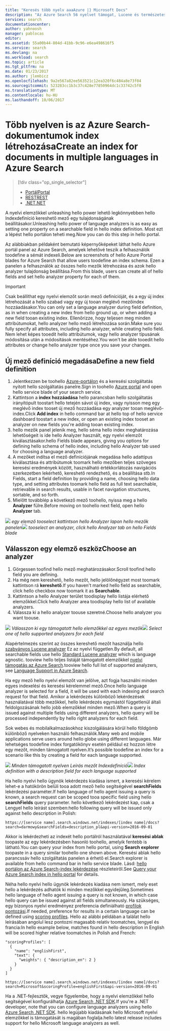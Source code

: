 ```yaml
---
title: "Keresés több nyelv aaaAzure |} Microsoft Docs"
description: "Az Azure Search 56 nyelvet támogat, Lucene és természetes nyelvű feldolgozása technológia a Microsoft a nyelvi elemzőkkel kihasználva."
services: search
documentationcenter: 
author: yahnoosh
manager: pablocas
editor: 
ms.assetid: 55a00b44-804d-41bb-9c96-e6ea498616f5
ms.service: search
ms.devlang: na
ms.workload: search
ms.topic: article
ms.tgt_pltfrm: na
ms.date: 01/23/2017
ms.author: jlembicz
ms.openlocfilehash: 9a2e567a82ee563521c12ea320f6c484a8e73f04
ms.sourcegitcommit: 523283cc1b3c37c428e77850964dc1c33742c5f0
ms.translationtype: MT
ms.contentlocale: hu-HU
ms.lasthandoff: 10/06/2017
---
```

# <a name="create-an-index-for-documents-in-multiple-languages-in-azure-search"></a><span data-ttu-id="32482-103">Több nyelven is az Azure Search-dokumentumok index létrehozása</span><span class="sxs-lookup"><span data-stu-id="32482-103">Create an index for documents in multiple languages in Azure Search</span></span>
> [!div class="op_single_selector"]
>
> * [<span data-ttu-id="32482-104">Portál</span><span class="sxs-lookup"><span data-stu-id="32482-104">Portal</span></span>](search-language-support.md)
> * [<span data-ttu-id="32482-105">REST</span><span class="sxs-lookup"><span data-stu-id="32482-105">REST</span></span>](https://msdn.microsoft.com/library/azure/dn879793.aspx)
> * [<span data-ttu-id="32482-106">.NET</span><span class="sxs-lookup"><span data-stu-id="32482-106">.NET</span></span>](https://msdn.microsoft.com/library/azure/microsoft.azure.search.models.analyzername.aspx)
>
>

<span data-ttu-id="32482-107">A nyelvi elemzőkkel unleashing hello power lehető legkönnyebben hello Indexdefiníció kereshető mező egy tulajdonságának beállításakor.</span><span class="sxs-lookup"><span data-stu-id="32482-107">Unleashing hello power of language analyzers is as easy as setting one property on a searchable field in hello index definition.</span></span> <span data-ttu-id="32482-108">Most ezt a lépést hello portálon teheti meg.</span><span class="sxs-lookup"><span data-stu-id="32482-108">Now you can do this step in hello portal.</span></span>

<span data-ttu-id="32482-109">Az alábbiakban példaként bemutató képernyőképeket láthat hello Azure portál panel az Azure Search, amelyek lehetővé teszik a felhasználók toodefine a sémát indexeli.</span><span class="sxs-lookup"><span data-stu-id="32482-109">Below are screenshots of hello Azure Portal blades for Azure Search that allow users toodefine an index schema.</span></span> <span data-ttu-id="32482-110">Ezen a panelen a felhasználók az összes hello mezők létrehozása és azok hello analyzer tulajdonság beállítása.</span><span class="sxs-lookup"><span data-stu-id="32482-110">From this blade, users can create all of hello fields and set hello analyzer property for each of them.</span></span>

> [!IMPORTANT]
> <span data-ttu-id="32482-111">Csak beállíthat egy nyelvi elemzőt során mező definícióját, és a egy új index létrehozását a hello szabad vagy egy új tooan meglévő mezőindex hozzáadásakor.</span><span class="sxs-lookup"><span data-stu-id="32482-111">You can only set a language analyzer during field definition, as in when creating a new index from hello ground up, or when adding a new field tooan existing index.</span></span> <span data-ttu-id="32482-112">Ellenőrizze, hogy teljesen meg minden attribútumokat, hello analyzer hello mező létrehozása során.</span><span class="sxs-lookup"><span data-stu-id="32482-112">Make sure you fully specify all attributes, including hello analyzer, while creating hello field.</span></span> <span data-ttu-id="32482-113">Nem lehet képes tooedit hello attribútumok, vagy hello analyzer típusának módosítása után a módosítások mentéséhez.</span><span class="sxs-lookup"><span data-stu-id="32482-113">You won't be able tooedit hello attributes or change hello analyzer type once you save your changes.</span></span>
>
>

## <a name="define-a-new-field-definition"></a><span data-ttu-id="32482-114">Új mező definíció megadása</span><span class="sxs-lookup"><span data-stu-id="32482-114">Define a new field definition</span></span>
1. <span data-ttu-id="32482-115">Jelentkezzen be toohello [Azure-portálon](https://portal.azure.com) és a keresési szolgáltatás nyitott hello szolgáltatás panelre.</span><span class="sxs-lookup"><span data-stu-id="32482-115">Sign in toohello [Azure portal](https://portal.azure.com) and open hello service blade of your search service.</span></span>
2. <span data-ttu-id="32482-116">Kattintson a **index hozzáadása** hello parancsban hello szolgáltatás irányítópult toostart hello tetején sávot új index, vagy nyisson meg egy meglévő index tooset új mező hozzáadása egy analyzer tooan meglévő-index.</span><span class="sxs-lookup"><span data-stu-id="32482-116">Click **Add index** in hello command bar at hello top of hello service dashboard toostart a new index, or open an existing index tooset an analyzer on new fields you're adding tooan existing index.</span></span>
3. <span data-ttu-id="32482-117">hello mezők panel jelenik meg, hello séma hello index meghatározása lehetőségeit is ide hello Analyzer használt, egy nyelvi elemzőt kiválasztásakor.</span><span class="sxs-lookup"><span data-stu-id="32482-117">hello Fields blade appears, giving you options for defining hello schema of hello index, including hello Analyzer tab used for choosing a language analyzer.</span></span>
4. <span data-ttu-id="32482-118">A mezőket indítsa el mező definíciójának megadása hello adattípus kiválasztása és attribútumok toomark hello mezőben teljes szöveges keresési eredmények között, használható értékkorlátozás navigációs szerkezetben lekérhető, kereshető rendezhető, és a beállítása stb.</span><span class="sxs-lookup"><span data-stu-id="32482-118">In Fields, start a field definition by providing a name, choosing hello data type, and setting attributes toomark hello field as full text searchable, retrievable in search results, usable in facet navigation structures, sortable, and so forth.</span></span>
5. <span data-ttu-id="32482-119">Mielőtt továbblép a következő mező toohello, nyissa meg a hello **Analyzer** fülre.</span><span class="sxs-lookup"><span data-stu-id="32482-119">Before moving on toohello next field, open hello **Analyzer** tab.</span></span>

<span data-ttu-id="32482-120">![][1]
*egy elemző tooselect kattintson hello Analyzer lapon hello mezők panelen*</span><span class="sxs-lookup"><span data-stu-id="32482-120">![][1]
*tooselect an analyzer, click hello Analyzer tab on hello Fields blade*</span></span>

## <a name="choose-an-analyzer"></a><span data-ttu-id="32482-121">Válasszon egy elemző eszköz</span><span class="sxs-lookup"><span data-stu-id="32482-121">Choose an analyzer</span></span>
1. <span data-ttu-id="32482-122">Görgessen toofind hello mező meghatározásakor.</span><span class="sxs-lookup"><span data-stu-id="32482-122">Scroll toofind hello field you are defining.</span></span>
2. <span data-ttu-id="32482-123">Ha még nem kereshető, hello mezőt, hello jelölőnégyzet most toomark kattintson rá **kereshető**.</span><span class="sxs-lookup"><span data-stu-id="32482-123">If you haven't marked hello field as searchable, click hello checkbox now toomark it as **Searchable**.</span></span>
3. <span data-ttu-id="32482-124">Kattintson a hello Analyzer terület toodisplay hello listája elérhető elemzőkkel.</span><span class="sxs-lookup"><span data-stu-id="32482-124">Click hello Analyzer area toodisplay hello list of available analyzers.</span></span>
4. <span data-ttu-id="32482-125">Válassza ki a hello analyzer toouse szeretné.</span><span class="sxs-lookup"><span data-stu-id="32482-125">Choose hello analyzer you want toouse.</span></span>

<span data-ttu-id="32482-126">![][2]
*Válasszon ki egy támogatott hello elemzőkkel az egyes mezők*</span><span class="sxs-lookup"><span data-stu-id="32482-126">![][2]
*Select one of hello supported analyzers for each field*</span></span>

<span data-ttu-id="32482-127">Alapértelmezés szerint az összes kereshető mezőt használja hello [szabványos Lucene analyzer](http://lucene.apache.org/core/4_10_0/analyzers-common/org/apache/lucene/analysis/standard/StandardAnalyzer.html) Ez az nyelvi független.</span><span class="sxs-lookup"><span data-stu-id="32482-127">By default, all searchable fields use hello [Standard Lucene analyzer](http://lucene.apache.org/core/4_10_0/analyzers-common/org/apache/lucene/analysis/standard/StandardAnalyzer.html) which is language agnostic.</span></span> <span data-ttu-id="32482-128">tooview hello teljes listáját támogatott elemzőkkel [nyelvi támogatás az Azure Search](https://msdn.microsoft.com/library/azure/dn879793.aspx).</span><span class="sxs-lookup"><span data-stu-id="32482-128">tooview hello full list of supported analyzers, see [Language Support in Azure Search](https://msdn.microsoft.com/library/azure/dn879793.aspx).</span></span>

<span data-ttu-id="32482-129">Ha egy mező hello nyelvi elemzőt van jelölve, azt fogja használni minden egyes indexelési és keresési kérelemmel mező.</span><span class="sxs-lookup"><span data-stu-id="32482-129">Once hello language analyzer is selected for a field, it will be used with each indexing and search request for that field.</span></span> <span data-ttu-id="32482-130">Amikor a lekérdezés különböző lekérdezések használatával több mezőkkel, hello lekérdezés egymástól függetlenül általi feldolgozásának hello jobb elemzőkkel minden mező.</span><span class="sxs-lookup"><span data-stu-id="32482-130">When a query is issued against multiple fields using different analyzers, hello query will be processed independently by hello right analyzers for each field.</span></span>

<span data-ttu-id="32482-131">Sok webes és mobilalkalmazásokhoz kiszolgálására körül hello földgömb különböző nyelveken használó felhasználók.</span><span class="sxs-lookup"><span data-stu-id="32482-131">Many web and mobile applications serve users around hello globe using different languages.</span></span> <span data-ttu-id="32482-132">Már lehetséges toodefine index forgatókönyv esetén például ez hozzon létre egy mezőt, minden támogatott nyelven.</span><span class="sxs-lookup"><span data-stu-id="32482-132">It’s possible toodefine an index for a scenario like this by creating a field for each language supported.</span></span>

<span data-ttu-id="32482-133">![][3]
*Minden támogatott nyelven Leírás mezőt Indexdefiníció*</span><span class="sxs-lookup"><span data-stu-id="32482-133">![][3]
*Index definition with a description field for each language supported*</span></span>

<span data-ttu-id="32482-134">Ha hello nyelvi hello ügynök lekérdezés kiadása ismert, a keresési kérelem lehet-e a hatókörön belüli tooa adott mező hello segítségével **searchFields** lekérdezési paraméter.</span><span class="sxs-lookup"><span data-stu-id="32482-134">If hello language of hello agent issuing a query is known, a search request can be scoped tooa specific field using hello **searchFields** query parameter.</span></span> <span data-ttu-id="32482-135">hello következő lekérdezést kap, csak a Lengyel hello leírást szemben:</span><span class="sxs-lookup"><span data-stu-id="32482-135">hello following query will be issued only against hello description in Polish:</span></span>

`https://[service name].search.windows.net/indexes/[index name]/docs?search=darmowy&searchFields=description_pl&api-version=2016-09-01`

<span data-ttu-id="32482-136">Akkor is lekérdezheti az indexét hello portálról használatával **keresési ablak** toopaste az egy lekérdezésben hasonló toohello, amelyik fentebb is látható.</span><span class="sxs-lookup"><span data-stu-id="32482-136">You can query your index from hello portal, using **Search explorer** toopaste in a query similar toohello one shown above.</span></span> <span data-ttu-id="32482-137">Keresési ablak hello parancssáv hello szolgáltatás panelen a érhető el.</span><span class="sxs-lookup"><span data-stu-id="32482-137">Search explorer is available from hello command bar in hello service blade.</span></span> <span data-ttu-id="32482-138">Lásd: [hello portálon az Azure Search-index lekérdezése](search-explorer.md) részleteiről.</span><span class="sxs-lookup"><span data-stu-id="32482-138">See [Query your Azure Search index in hello portal](search-explorer.md) for details.</span></span>

<span data-ttu-id="32482-139">Néha hello nyelvi hello ügynök lekérdezés kiadása nem ismert, mely eset hello a lekérdezés adhatók ki minden mezőkkel egyidejűleg.</span><span class="sxs-lookup"><span data-stu-id="32482-139">Sometimes hello language of hello agent issuing a query is not known, in which case hello query can be issued against all fields simultaneously.</span></span> <span data-ttu-id="32482-140">Ha szükséges, egy bizonyos nyelvi eredményez preferencia definiálható [profilok pontozási](https://msdn.microsoft.com/library/azure/dn798928.aspx).</span><span class="sxs-lookup"><span data-stu-id="32482-140">If needed, preference for results in a certain language can be defined using [scoring profiles](https://msdn.microsoft.com/library/azure/dn798928.aspx).</span></span> <span data-ttu-id="32482-141">Hello az alábbi példában a találat hello leírásában angolul lesz pontozni magasabb relatív toomatches, lengyel és francia:</span><span class="sxs-lookup"><span data-stu-id="32482-141">In hello example below, matches found in hello description in English will be scored higher relative toomatches in Polish and French:</span></span>

    "scoringProfiles": [
      {
        "name": "englishFirst",
        "text": {
          "weights": { "description_en": 2 }
        }
      }
    ]

`https://[service name].search.windows.net/indexes/[index name]/docs?search=Microsoft&scoringProfile=englishFirst&api-version=2016-09-01`

<span data-ttu-id="32482-142">Ha a .NET-fejlesztők, vegye figyelembe, hogy a nyelvi elemzőkkel hello segítségével konfigurálhatja [Azure Search .NET SDK](http://www.nuget.org/packages/Microsoft.Azure.Search).</span><span class="sxs-lookup"><span data-stu-id="32482-142">If you're a .NET developer, note that you can configure language analyzers using hello [Azure Search .NET SDK](http://www.nuget.org/packages/Microsoft.Azure.Search).</span></span> <span data-ttu-id="32482-143">hello legújabb kiadásának hello Microsoft nyelvi elemzőkkel is támogatását is magában foglalja.</span><span class="sxs-lookup"><span data-stu-id="32482-143">hello latest release includes support for hello Microsoft language analyzers as well.</span></span>

<!-- Image References -->
[1]: ./media/search-language-support/AnalyzerTab.png
[2]: ./media/search-language-support/SelectAnalyzer.png
[3]: ./media/search-language-support/IndexDefinition.png
